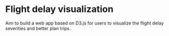 # Flight delay visualization

Aim to build a web app based on D3.js for users to visualize the flight delay severities and better plan trips.
